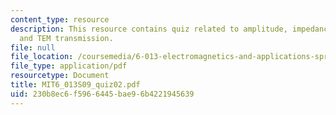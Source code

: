 ```yaml
---
content_type: resource
description: This resource contains quiz related to amplitude, impedance, wavelength,
  and TEM transmission.
file: null
file_location: /coursemedia/6-013-electromagnetics-and-applications-spring-2009/230b8ec6f5966445bae96b4221945639_MIT6_013S09_quiz02.pdf
file_type: application/pdf
resourcetype: Document
title: MIT6_013S09_quiz02.pdf
uid: 230b8ec6-f596-6445-bae9-6b4221945639
---
```

